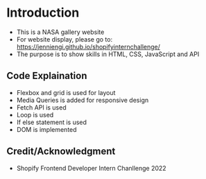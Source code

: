 # Introduction
- This is a NASA gallery website
- For website display, please go to: https://jenniengi.github.io/shopifyinternchallenge/
- The purpose is to show skills in HTML, CSS, JavaScript and API

## Code Explaination
- Flexbox and grid is used for layout 
- Media Queries is added for responsive design
- Fetch API is used
- Loop is used
- If else statement is used
- DOM is implemented


## Credit/Acknowledgment
- Shopify Frontend Developer Intern Chanllenge 2022
